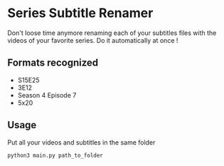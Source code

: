 # Series Subtitle Renamer

Don't loose time anymore renaming each of your subtitles files with the videos of your favorite series.
Do it automatically at once !


## Formats recognized

- S15E25
- 3E12
- Season 4 Episode 7
- 5x20

## Usage

Put all your videos and subtitles in the same folder

`python3 main.py path_to_folder`
